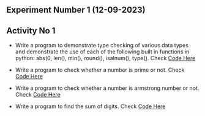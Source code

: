 ## Experiment Number 1 (12-09-2023)

###

## Activity No 1

- Write a program to demonstrate type checking of various data types and demonstrate the use of each of the following built in functions in python: abs(0, len(), min(), round(), isalnum(),  type().
Check [Code Here](exp_1.py)

- Write a program to check whether a number is prime or not.
Check [Code Here](prime.py)


- Write a program to check whether a number is armstrong number or not.
Check [Code Here](armstrong.py)


- Write a program to find the sum of digits.
Check [Code Here](SumOfDigits.py)
  
